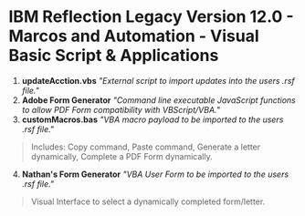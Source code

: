 # IBM Reflection Legacy Version 12.0 - Marcos and Automation - Visual Basic Script & Applications
1.  **updateAcction.vbs** _"External script to import updates into the users .rsf file."_ 
2.  **Adobe Form Generator** _"Command line executable JavaScript functions to allow PDF Form compatibility with VBScript/VBA."_
3.  **customMacros.bas** _"VBA macro payload to be imported to the users .rsf file."_
> Includes: Copy command, Paste command, Generate a letter dynamically, Complete a PDF Form dynamically.
4.  **Nathan's Form Generator** _"VBA User Form to be imported to the users .rsf file."_
> Visual Interface to select a dynamically completed form/letter.
